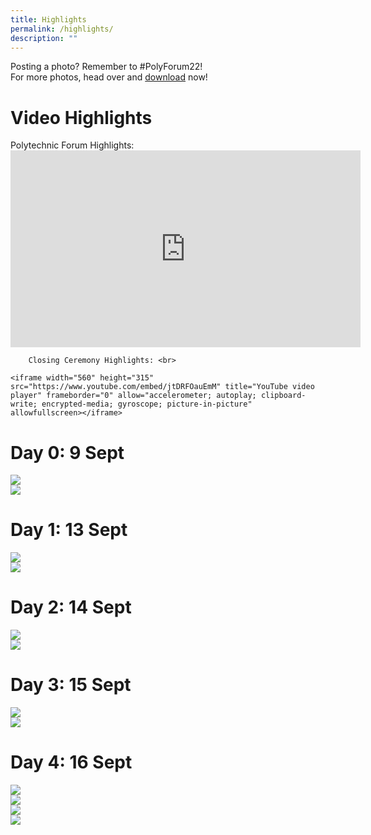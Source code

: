 ```yaml
---
title: Highlights
permalink: /highlights/
description: ""
---
```

Posting a photo? Remember to #PolyForum22! <br> 
For more photos, head over and [download](https://for.edu.sg/pf2022-photos) now!

# Video Highlights
<div>
	Polytechnic Forum Highlights: <br>
<iframe width="560" height="315" src="https://www.youtube.com/embed/V72Qh09gUnI" title="YouTube video player" frameborder="0" allow="accelerometer; autoplay; clipboard-write; encrypted-media; gyroscope; picture-in-picture" allowfullscreen></iframe>  <br> 
	
		Closing Ceremony Highlights: <br>
	
	<iframe width="560" height="315" src="https://www.youtube.com/embed/jtDRFOauEmM" title="YouTube video player" frameborder="0" allow="accelerometer; autoplay; clipboard-write; encrypted-media; gyroscope; picture-in-picture" allowfullscreen></iframe> 
	
</div>
	

# Day 0: 9 Sept

![](/images/Day0-1.png)
<br>
![](/images/Day0-2.png)
# Day 1: 13 Sept
![](/images/Day1-3.png)
<br>
![](/images/Day1-2.png)

# Day 2: 14 Sept
![](/images/Highlightsday2.png)
<br>
![](/images/highlights-day2-1.png)

# Day 3: 15 Sept
![](/images/day3highlights-7.png)
<br>
![](/images/day3highlights-8.png)

# Day 4: 16 Sept
![](/images/Closingceremonyhighlight-9.png)
<br>
![](/images/Closingceremonyhighlight-10.png)
<br>
![](/images/Closingceremonyhighlight-11.png)
<br>
![](/images/Closingceremonyhighlight-12.png)
